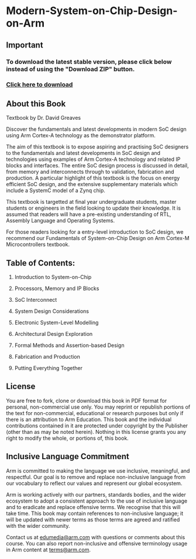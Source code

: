 # Modern-System-on-Chip-Design-on-Arm
## Important
### To download the latest stable version, please click below instead of using the "Download ZIP" button.
### [Click here to download](https://github.com/arm-university/Modern-System-on-Chip-Design-on-Arm/releases/download/2.0/Modern-System-on-Chip-Design-on-Arm-main.zip)

## About this Book
Textbook by Dr. David Greaves

Discover the fundamentals and latest developments in modern SoC design using Arm Cortex-A technology as the demonstrator platform.

The aim of this textbook is to expose aspiring and practising SoC designers to the fundamentals and latest developments in SoC design and technologies using examples of Arm Cortex-A technology and related IP blocks and interfaces. The entire SoC design process is discussed in detail, from memory and interconnects through to validation, fabrication and production. A particular highlight of this textbook is the focus on energy efficient SoC design, and the extensive supplementary materials which include a SystemC model of a Zynq chip.

This textbook is targetted at final year undergraduate students, master students or engineers in the field looking to update their knowledge. It is assumed that readers will have a pre-existing understanding of RTL, Assembly Language and Operating Systems.

For those readers looking for a entry-level introduction to SoC design, we recommend our Fundamentals of System-on-Chip Design on Arm Cortex-M Microcontrollers textbook.

## Table of Contents:
1.	Introduction to System-on-Chip

2.	Processors, Memory and IP Blocks

3.	SoC Interconnect

4.	System Design Considerations

5.	Electronic System-Level Modelling

6.	Architectural Design Exploration

7.	Formal Methods and Assertion-based Design

8.	Fabrication and Production

9.	Putting Everything Together

## License
You are free to fork, clone or download this book in PDF format for personal, non-commercial use only. 
You may reprint or republish portions of the text for non-commercial, educational or research purposes but only if there is an attribution to Arm Education.
This book and the individual contributions contained in it are protected under copyright by the Publisher (other than as may be noted herein). Nothing in this license grants you any right to modify the whole, or portions of, this book.

## Inclusive Language Commitment
Arm is committed to making the language we use inclusive, meaningful, and respectful. Our goal is to remove and replace non-inclusive language from our vocabulary to reflect our values and represent our global ecosystem.

Arm is working actively with our partners, standards bodies, and the wider ecosystem to adopt a consistent approach to the use of inclusive language and to eradicate and replace offensive terms. We recognise that this will take time. This book may contain references to non-inclusive language; it will be updated with newer terms as those terms are agreed and ratified with the wider community.

Contact us at edumedia@arm.com with questions or comments about this course. You can also report non-inclusive and offensive terminology usage in Arm content at terms@arm.com.
